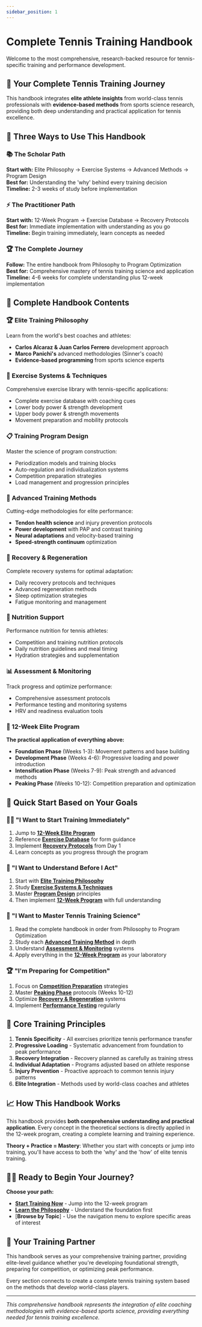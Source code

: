 ```yaml
---
sidebar_position: 1
---
```


# Complete Tennis Training Handbook

Welcome to the most comprehensive, research-backed resource for tennis-specific training and performance development.

## 🎾 Your Complete Tennis Training Journey

This handbook integrates **elite athlete insights** from world-class tennis professionals with **evidence-based methods** from sports science research, providing both deep understanding and practical application for tennis excellence.

## 🚀 Three Ways to Use This Handbook

### 📚 The Scholar Path
**Start with:** Elite Philosophy → Exercise Systems → Advanced Methods → Program Design  
**Best for:** Understanding the 'why' behind every training decision  
**Timeline:** 2-3 weeks of study before implementation

### ⚡ The Practitioner Path  
**Start with:** 12-Week Program → Exercise Database → Recovery Protocols  
**Best for:** Immediate implementation with understanding as you go  
**Timeline:** Begin training immediately, learn concepts as needed

### 🏆 The Complete Journey
**Follow:** The entire handbook from Philosophy to Program Optimization  
**Best for:** Comprehensive mastery of tennis training science and application  
**Timeline:** 4-6 weeks for complete understanding plus 12-week implementation

## 📖 Complete Handbook Contents

### 🏆 Elite Training Philosophy
Learn from the world's best coaches and athletes:
- **Carlos Alcaraz & Juan Carlos Ferrero** development approach
- **Marco Panichi's** advanced methodologies (Sinner's coach)  
- **Evidence-based programming** from sports science experts

### 💪 Exercise Systems & Techniques
Comprehensive exercise library with tennis-specific applications:
- Complete exercise database with coaching cues
- Lower body power & strength development
- Upper body power & strength movements
- Movement preparation and mobility protocols

### 📋 Training Program Design
Master the science of program construction:
- Periodization models and training blocks
- Auto-regulation and individualization systems
- Competition preparation strategies
- Load management and progression principles

### 🔬 Advanced Training Methods
Cutting-edge methodologies for elite performance:
- **Tendon health science** and injury prevention protocols
- **Power development** with PAP and contrast training
- **Neural adaptations** and velocity-based training
- **Speed-strength continuum** optimization

### 🔄 Recovery & Regeneration
Complete recovery systems for optimal adaptation:
- Daily recovery protocols and techniques
- Advanced regeneration methods
- Sleep optimization strategies
- Fatigue monitoring and management

### 🥗 Nutrition Support
Performance nutrition for tennis athletes:
- Competition and training nutrition protocols
- Daily nutrition guidelines and meal timing
- Hydration strategies and supplementation

### 📊 Assessment & Monitoring
Track progress and optimize performance:
- Comprehensive assessment protocols
- Performance testing and monitoring systems
- HRV and readiness evaluation tools

### 📅 12-Week Elite Program
**The practical application of everything above:**
- **Foundation Phase** (Weeks 1-3): Movement patterns and base building
- **Development Phase** (Weeks 4-6): Progressive loading and power introduction  
- **Intensification Phase** (Weeks 7-9): Peak strength and advanced methods
- **Peaking Phase** (Weeks 10-12): Competition preparation and optimization

## 🎯 Quick Start Based on Your Goals

### 🏃‍♂️ "I Want to Start Training Immediately"
1. Jump to [**12-Week Elite Program**](/workouts/overview) 
2. Reference [**Exercise Database**](/exercises/exercise-database) for form guidance
3. Implement [**Recovery Protocols**](/recovery/recovery-protocols) from Day 1
4. Learn concepts as you progress through the program

### 🧠 "I Want to Understand Before I Act"  
1. Start with [**Elite Training Philosophy**](/training-philosophy/overview)
2. Study [**Exercise Systems & Techniques**](/exercises/exercise-database)
3. Master [**Program Design**](/programming/training-programming) principles
4. Then implement [**12-Week Program**](/workouts/overview) with full understanding

### 🔬 "I Want to Master Tennis Training Science"
1. Read the complete handbook in order from Philosophy to Program Optimization
2. Study each [**Advanced Training Method**](/specialized/tendon-health-science) in depth
3. Understand [**Assessment & Monitoring**](/assessment/assessment-monitoring) systems
4. Apply everything in the [**12-Week Program**](/workouts/overview) as your laboratory

### 🏆 "I'm Preparing for Competition"
1. Focus on [**Competition Preparation**](/programming/competition-preparation) strategies
2. Master [**Peaking Phase**](/workouts/week-10-plan) protocols (Weeks 10-12)
3. Optimize [**Recovery & Regeneration**](/recovery/recovery-protocols) systems
4. Implement [**Performance Testing**](/assessment/performance-testing) regularly

## 🎯 Core Training Principles

1. **Tennis Specificity** - All exercises prioritize tennis performance transfer
2. **Progressive Loading** - Systematic advancement from foundation to peak performance  
3. **Recovery Integration** - Recovery planned as carefully as training stress
4. **Individual Adaptation** - Programs adjusted based on athlete response
5. **Injury Prevention** - Proactive approach to common tennis injury patterns
6. **Elite Integration** - Methods used by world-class coaches and athletes

## 📈 How This Handbook Works

This handbook provides **both comprehensive understanding and practical application**. Every concept in the theoretical sections is directly applied in the 12-week program, creating a complete learning and training experience.

**Theory + Practice = Mastery**: Whether you start with concepts or jump into training, you'll have access to both the 'why' and the 'how' of elite tennis training.

## 🏃‍♂️ Ready to Begin Your Journey?

**Choose your path:**
- [**Start Training Now**](/workouts/overview) - Jump into the 12-week program
- [**Learn the Philosophy**](/training-philosophy/overview) - Understand the foundation first  
- [**Browse by Topic**] - Use the navigation menu to explore specific areas of interest

## 🤝 Your Training Partner

This handbook serves as your comprehensive training partner, providing elite-level guidance whether you're developing foundational strength, preparing for competition, or optimizing peak performance.

Every section connects to create a complete tennis training system based on the methods that develop world-class players.

---

_This comprehensive handbook represents the integration of elite coaching methodologies with evidence-based sports science, providing everything needed for tennis training excellence._
